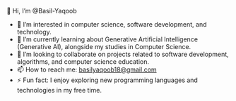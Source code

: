 👋 Hi, I’m @Basil-Yaqoob
- 👀 I’m interested in computer science, software development, and technology.
- 🌱 I’m currently learning about Generative Artificial Intelligence (Generative AI), alongside my studies in Computer Science.
- 💞️ I’m looking to collaborate on projects related to software development, algorithms, and computer science education.
- 📫 How to reach me: basilyaqoob18@gmail.com
- ⚡ Fun fact: I enjoy exploring new programming languages and technologies in my free time.
